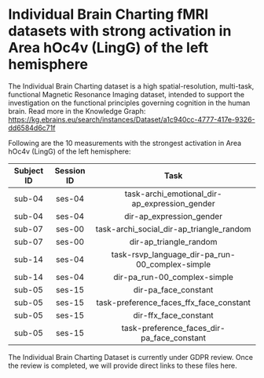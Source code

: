 # Individual Brain Charting fMRI datasets with strong activation in Area hOc4v (LingG) of the left hemisphere

The Individual Brain Charting dataset is a high spatial-resolution, multi-task, functional Magnetic Resonance Imaging dataset, intended to support the investigation on the functional principles governing cognition in the human brain.
Read more in the Knowledge Graph: https://kg.ebrains.eu/search/instances/Dataset/a1c940cc-4777-417e-9326-dd6584d6c71f

Following are the 10 measurements with the strongest activation in Area hOc4v (LingG) of the left hemisphere:

| Subject ID | Session ID | Task |
| :-: | :-: | :-: |
| sub-04 | ses-04 | task-archi_emotional_dir-ap_expression_gender|
| sub-04 | ses-04 | dir-ap_expression_gender|
| sub-07 | ses-00 | task-archi_social_dir-ap_triangle_random|
| sub-07 | ses-00 | dir-ap_triangle_random|
| sub-14 | ses-04 | task-rsvp_language_dir-pa_run-00_complex-simple|
| sub-14 | ses-04 | dir-pa_run-00_complex-simple|
| sub-05 | ses-15 | dir-pa_face_constant|
| sub-05 | ses-15 | task-preference_faces_ffx_face_constant|
| sub-05 | ses-15 | dir-ffx_face_constant|
| sub-05 | ses-15 | task-preference_faces_dir-pa_face_constant|


The Individual Brain Charting Dataset is currently under GDPR review. Once the review is completed, we will provide direct links to these files here.